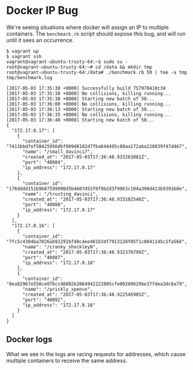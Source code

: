 # Docker IP Bug

We're seeing situations where docker will assign an IP to multiple containers.
The `benchmark.rb` script should expose this bug, and will run until it sees an
occurrence.

```
$ vagrant up
$ vagrant ssh
vagrant@vagrant-ubuntu-trusty-64:~$ sudo su -
root@vagrant-ubuntu-trusty-64:~# cd /data && mkdir tmp
root@vagrant-ubuntu-trusty-64:/data# ./benchmark.rb 50 | tee -a tmp tmp/benchmark.log

[2017-05-03 17:35:38 +0000] Successfully build 757970410c34
[2017-05-03 17:35:38 +0000] No collisions, killing running...
[2017-05-03 17:35:38 +0000] Starting new batch of 50...
[2017-05-03 17:36:00 +0000] No collisions, killing running...
[2017-05-03 17:36:13 +0000] Starting new batch of 50...
[2017-05-03 17:36:35 +0000] No collisions, killing running...
[2017-05-03 17:36:48 +0000] Starting new batch of 50...
{
  "172.17.0.17": [
    {
      "container_id": "7411bbdfef58425956dbf009d8182d7fba644495c80aa172aba228839f47d467",
      "name": "/small_davinci7",
      "created_at": "2017-05-03T17:36:48.933263081Z",
      "port": "40884",
      "ip_address": "172.17.0.17"
    },
    {
      "container_id": "176dddd151b9607599990d5b4607d55f0f9b2d3f9963c104a390d413b9391b0e",
      "name": "/trusting_davinci",
      "created_at": "2017-05-03T17:36:48.933102548Z",
      "port": "40888",
      "ip_address": "172.17.0.17"
    }
  ],
  "172.17.0.16": [
    {
      "container_id": "7fc5c4384ba7826ab92292bf40c4ee481b34f7913128f85f1c0041145c1fa566",
      "name": "/cranky_shockley0",
      "created_at": "2017-05-03T17:36:48.932370799Z",
      "port": "40887",
      "ip_address": "172.17.0.16"
    },
    {
      "container_id": "8ea82967e550ce076cc40802b2064942222805cfe00269629be37fdea3dc6a79",
      "name": "/prickly_spence",
      "created_at": "2017-05-03T17:36:48.922545985Z",
      "port": "40892",
      "ip_address": "172.17.0.16"
    }
  ]
}
```

## Docker logs

What we see in the logs are racing requests for addresses, which cause multiple
containers to receive the same address.
